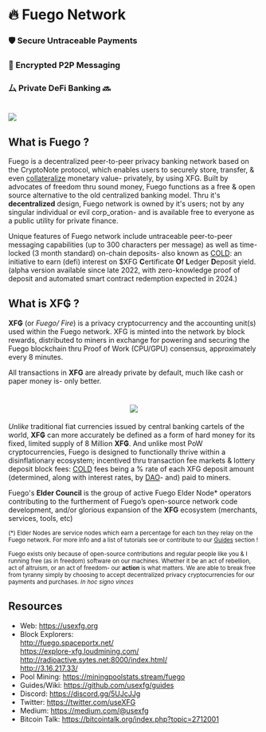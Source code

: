 # 🔥 Fuego Network

### 🛡 Secure Untraceable Payments 
### 🔏 Encrypted P2P Messaging 
### ⼛  Private DeFi Banking 🔜
<h1 align="left"><img src="https://raw.githubusercontent.com/usexfg/fuego-data/master/images/slickxfg.gif"><img/></h1> 

## What is Fuego ?

Fuego is a decentralized peer-to-peer privacy banking network based on the CryptoNote protocol, which enables users to securely store, transfer, & even [collateralize](https://github.com/usexfg/cold-dao) monetary value- privately, by using XFG.
Built by advocates of freedom thru sound money, Fuego functions as a free & open source alternative to the old centralized banking model. Thru it's **decentralized** design, Fuego network is owned by it's users; not by any singular individual or evil corp_oration- and is available free to everyone as a public utility for private finance.

Unique features of Fuego network include untraceable peer-to-peer messaging capabilities (up to 300 characters per message) as well as time-locked (3 month standard) on-chain deposits- also known as  [COLD](https://github.com/usexfg/cold-dao): an initiative to earn (defi) interest on $XFG **C**ertificate **O**f **L**edger **D**eposit yield. (alpha version available since late 2022, with zero-knowledge proof of deposit and automated smart contract redemption expected in 2024.)

## What is XF₲ ?

**XF₲** (or *Fuego/ Fire*) is a privacy cryptocurrency and the accounting unit(s) used within the Fuego network. XFG is minted into the network by block rewards, distributed to miners in exchange for powering and securing the Fuego blockchain thru Proof of Work (CPU/GPU) consensus, approximately every 8 minutes. 

All transactions in **XFG** are already  private by default, much like cash or paper money is- only better.
<h1 align="center"><img src="https://raw.githubusercontent.com/usexfg/fuego-data/master/images/CryptoNote_blockchain_analysis_ambiguity-ezgif.com-optimize.gif"><img/></h1>

*Unlike* traditional fiat currencies issued by central banking cartels of the world, **XF₲** can more accurately be defined as a form of hard money for its fixed, limited supply of 8 Million **XF₲**. And unlike most PoW cryptocurrencies, Fuego is designed to functionally thrive within a disinflationary ecosystem; incentived thru transaction fee markets & lottery deposit block fees: [COLD](https://github.com/usexfg/cold-dao) fees being a % rate of each XFG deposit amount (determined, along with interest rates, by [DAO](https://github.com/usexfg/cold-dao)- and) paid to miners. 



Fuego's **Elder Council** is the group of active Fuego Elder Node* operators contributing to the furtherment of Fuego’s open-source network code development, and/or glorious expansion of the **XFG** ecosystem (merchants, services, tools, etc)

<sup>(*) Elder Nodes are service nodes which earn a percentage for each txn they relay on the Fuego network. For more info and a list of tutorials see or contribute to our [Guides](https://github.com/usexfg/Guides/wiki/) section !

<sup> Fuego exists only because of open-source contributions and regular people like you & I running free (as in freedom) software on our machines. Whether it be an act of rebellion, act of altruism, or an act of freedom- our **action** is what matters. We are able to break free from tyranny simply by choosing to accept decentralized privacy cryptocurrencies for our payments and purchases. *In hoc signo vinces*</sup></sup>

## Resources

-   Web: <https://usexfg.org>
-   Block Explorers:  
<http://fuego.spaceportx.net/>     
<https://explore-xfg.loudmining.com/>  
<http://radioactive.sytes.net:8000/index.html/>  
<http://3.16.217.33/>
-   Pool Mining: <https://miningpoolstats.stream/fuego>
-   Guides/Wiki:  <https://github.com/usexfg/guides>
-   Discord: <https://discord.gg/5UJcJJg>
-   Twitter: <https://twitter.com/useXFG>
-   Medium: <https://medium.com/@usexfg>
-   Bitcoin Talk: <https://bitcointalk.org/index.php?topic=2712001>
                                      
